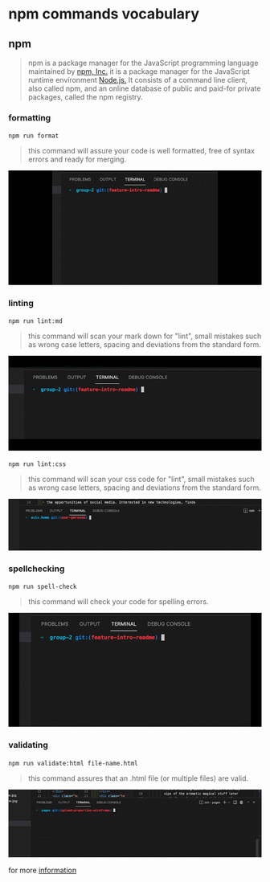# npm commands vocabulary

## npm

> npm is a package manager for the JavaScript programming language maintained by
> [npm, Inc.](https://www.npmjs.com) it is a package manager for the JavaScript
> runtime environment [Node.js.](https://nodejs.org/en/npm) It consists of a
> command line client, also called npm, and an online database of public and
> paid-for private packages, called the npm registry.

### formatting

`npm run format`

> this command will assure your code is well formatted, free of syntax errors
> and ready for merging.

![npm run format](https://raw.githubusercontent.com/lab-antwerp-1/home/main/vocabulary/pix/npmformat.gif)

### linting

`npm run lint:md`

> this command will scan your mark down for "lint", small mistakes such as wrong
> case letters, spacing and deviations from the standard form.

![npm run lint:md](https://raw.githubusercontent.com/lab-antwerp-1/home/main/vocabulary/pix/npmlintmd.gif)

`npm run lint:css`

> this command will scan your css code for "lint", small mistakes such as wrong
> case letters, spacing and deviations from the standard form.

![npm run lint:md](/vocabulary/pix/lintcss.gif)

### spellchecking

`npm run spell-check`

> this command will check your code for spelling errors.

![npm run spell-check](https://raw.githubusercontent.com/lab-antwerp-1/home/main/vocabulary/pix/npmspellcheck.gif)

### validating

`npm run validate:html file-name.html`

> this command assures that an .html file (or multiple files) are valid.

![npm run validate:html](https://raw.githubusercontent.com/lab-antwerp-1/home/main/vocabulary/pix/npm-validate.gif)

for more [information](https://www.youtube.com/watch?v=P3aKRdUyr0s)

